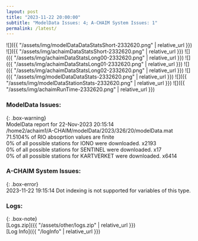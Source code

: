 ```yaml
---
layout: post
title: "2023-11-22 20:00:00"
subtitle: "ModelData Issues: 4; A-CHAIM System Issues: 1"
permalink: /latest/
---
```


![]({{ "/assets/img/modelDataDataStatsShort-2332620.png" | relative_url }})
![]({{ "/assets/img/achaimDataStatsShort-2332620.png" | relative_url }})
![]({{ "/assets/img/achaimDataStatsLong00-2332620.png" | relative_url }})
![]({{ "/assets/img/achaimDataStatsLong01-2332620.png" | relative_url }})
![]({{ "/assets/img/achaimDataStatsLong02-2332620.png" | relative_url }})
![]({{ "/assets/img/modelDataDataStats-2332620.png" | relative_url }})
![]({{ "/assets/img/modelDataStationStats-2332620.png" | relative_url }})
![]({{ "/assets/img/achaimRunTime-2332620.png" | relative_url }})


### ModelData Issues:  
  
{: .box-warning}  
 ModelData report for 22-Nov-2023 20:15:14   
 /home2/achaim1/A-CHAIM/modelData/2023/326/20/modelData.mat   
 71.5104% of RIO absoprtion values are finite   
 0% of all possible stations for IONO were downloaded. x2193   
 0% of all possible stations for SENTINEL were downloaded. x17   
 0% of all possible stations for KARTVERKET were downloaded. x6414   
  
### A-CHAIM System Issues:  
  
{: .box-error}  
2023-11-22 19:15:14 Dot indexing is not supported for variables of this type.  

### Logs:  
  
{: .box-note}  
[Logs.zip]({{ "/assets/other/logs.zip" | relative_url }})  
[Log Info]({{ "/logInfo" | relative_url }})  
